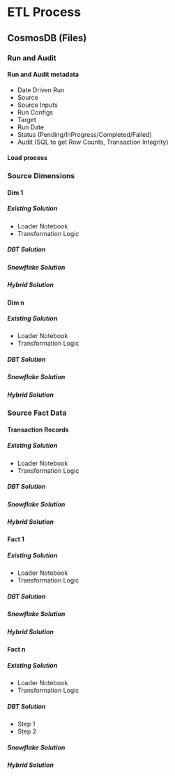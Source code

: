 # ETL Process
## CosmosDB (Files)
### Run and Audit
#### Run and Audit metadata
* Date Driven Run
* Source
* Source Inputs
* Run Configs
* Target
* Run Date
* Status (Pending/InProgress/Completed/Failed)
* Audit (SQL to get Row Counts, Transaction Integrity)
#### Load process
### Source Dimensions
#### Dim 1
##### Existing Solution
* Loader Notebook
* Transformation Logic
##### DBT Solution
##### Snowflake Solution
##### Hybrid Solution
#### Dim n
##### Existing Solution
* Loader Notebook
* Transformation Logic
##### DBT Solution
##### Snowflake Solution
##### Hybrid Solution


### Source Fact Data
#### Transaction Records
##### Existing Solution
* Loader Notebook
* Transformation Logic
##### DBT Solution
##### Snowflake Solution
##### Hybrid Solution

#### Fact 1
##### Existing Solution
* Loader Notebook
* Transformation Logic
##### DBT Solution
##### Snowflake Solution
##### Hybrid Solution

#### Fact n
##### Existing Solution
* Loader Notebook
* Transformation Logic
##### DBT Solution
* Step 1
* Step 2
##### Snowflake Solution
##### Hybrid Solution

